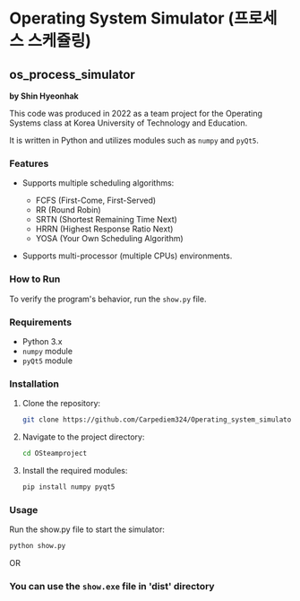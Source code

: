 # Operating System Simulator (프로세스 스케쥴링)

## os_process_simulator
**by Shin Hyeonhak**

This code was produced in 2022 as a team project for the Operating Systems class at Korea University of Technology and Education.

It is written in Python and utilizes modules such as `numpy` and `pyQt5`.

### Features

- Supports multiple scheduling algorithms:
  - FCFS (First-Come, First-Served)
  - RR (Round Robin)
  - SRTN (Shortest Remaining Time Next)
  - HRRN (Highest Response Ratio Next)
  - YOSA (Your Own Scheduling Algorithm)

- Supports multi-processor (multiple CPUs) environments.

### How to Run

To verify the program's behavior, run the `show.py` file.

### Requirements

- Python 3.x
- `numpy` module
- `pyQt5` module

### Installation

1. Clone the repository:

   ```bash
   git clone https://github.com/Carpediem324/Operating_system_simulator.git
2. Navigate to the project directory:

    ```bash
    cd OSteamproject
3. Install the required modules:

    ```bash
    pip install numpy pyqt5
### Usage
Run the show.py file to start the simulator:

 ```bash
python show.py
```
OR

### You can use the ```show.exe``` file in 'dist' directory


